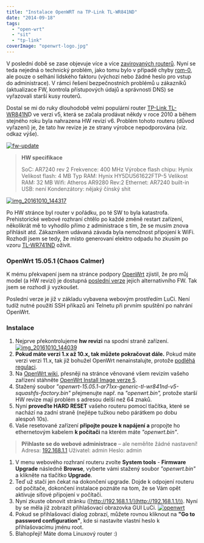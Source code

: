 ```yaml
---
title: "Instalace OpenWRT na TP-Link TL-WR841ND"
date: "2014-09-18"
tags: 
  - "open-wrt"
  - "sit"
  - "tp-link"
coverImage: "openwrt-logo.jpg"
---
```


V poslední době se zase objevuje více a více [zavirovaných routerů](http://blog.trendmicro.com/trendlabs-security-intelligence/mobile-devices-used-to-execute-dns-malware-against-home-routers/). Nyní se teda nejedná o technický problém, jako tomu bylo v případě chyby [rom-0](https://www.maxxx.cz/2014/06/13/zranitelnost-rom-0-na-vlastni-kuzi/), ale pouze o selhání lidského faktoru (výchozí nebo žádné heslo pro vstup do administrace). V rámci řešení bezpečnostních problémů u zákazníků (aktualizace FW, kontrola přístupových údajů a správnosti DNS) se vyřazovali starší kusy routerů.

Dostal se mi do ruky dlouhodobě velmi populární router [TP-Link TL-WR841N](http://cz.tp-link.com/download/TL-WR841N_V5.html)D ve verzi v5, která se začala prodávat někdy v roce 2010 a během stejného roku byla nahrazena HW revizí v6. Problém tohoto routeru (důvod vyřazení) je, že tato hw revize je ze strany výrobce nepodporována (viz. odkaz výše).

[![fw-update](images/fw-update.png)](https://www.maxxx.cz/wp-content/uploads/2016/10/fw-update.png)

>   
> **HW specifikace**
> 
> SoC: AR7240 rev 2 Frekvence: 400 MHz Výrobce flash chipu: Hynix Velikost flash: 4 MB Typ RAM: Hynix HY5DU561622FTP-5 Velikost RAM: 32 MB Wifi: Atheros AR9280 Rev:2 Ethernet: AR7240 built-in USB: není Kondenzátory: nějaký čínský shit  

[![img_20161010_144317](images/IMG_20161010_144317-1024x576.jpg)](https://www.maxxx.cz/wp-content/uploads/2016/10/IMG_20161010_144317.jpg)

Po HW stránce byl router v pořádku, po té SW to byla katastrofa. Prehistorické webové rozhraní chtělo po každé změně restart zařízení, několikrát mě to vyhodilo přímo z administrace s tím, že se musím znova přihlásit atd. Zákazníkem udávaná závada byla nemožnost připojení k WiFi. Rozhodl jsem se tedy, že místo generovaní elektro odpadu ho zkusím po vzoru [TL-WR741ND](https://www.maxxx.cz/2016/02/11/tl-wr741nd-dd-wrt/) oživit.

### OpenWrt 15.05.1 (Chaos Calmer)

K mému překvapení jsem na stránce podpory [OpenWrt](https://wiki.openwrt.org/toh/tp-link/tl-wr841nd) zjistil, že pro můj model (a HW revizi) je dostupná [poslední verze](https://forum.openwrt.org/viewtopic.php?pid=315110#p315110) jejich alternativního FW. Tak jsem se rozhodl ji vyzkoušet.

Poslední verze je již v základu vybavena webovým prostředím LuCi. Není tudíž nutné použití SSH příkazů ani Telnetu při prvním spuštění po nahrání OpenWrt.

### Instalace

1. Nejprve překontrolujeme **hw revizi** na spodní straně zařízení. [![img_20161010_144039](images/IMG_20161010_144039-1024x576.jpg)](https://www.maxxx.cz/wp-content/uploads/2016/10/IMG_20161010_144039.jpg)
2. **Pokud máte verzi 1.x až 10.x, tak můžete pokračovat dále.** Pokud máte verzi verzi 11.x, tak již bohužel OpenWrt nenainstalujte, protože [podléhá regulaci](https://www.root.cz/clanky/regulace-routeru-zakazou-nam-openwrt/).
3. Na [OpenWrt wiki](https://wiki.openwrt.org/toh/tp-link/tl-wr841nd), přesněji na stránce věnované všem revizím vašeho zařízení stáhněte [OpenWrt Install Image verze 5](https://downloads.openwrt.org/chaos_calmer/15.05.1/ar71xx/generic/openwrt-15.05.1-ar71xx-generic-tl-wr841nd-v5-squashfs-factory.bin).
4. Stažený soubor _"openwrt-15.05.1-ar71xx-generic-tl-wr841nd-v5-squashfs-factory.bin"_ přejmenujte např. na _"openwrt.bin",_ protože starší HW revize mají problém s adresou delší než 64 znaků.
5. Nyní **proveďte HARD RESET** vašeho routeru pomocí tlačítka, které se nachází na zadní straně (nejlépe tužkou nebo párátkem po dobu alespoň 10s).
6. Vaše resetované zařízení **připojte pouze k napájení a** propojte ho ethernetovým kabelem **k počítači** na kterém máte _"openwrt.bin"_.

> **Přihlaste se do webové administrace** – ale neměňte žádné nastavení!  
> Adresa: [192.168.1.1](http://192.168.1.1/) Uživatel: admin Heslo: admin  

1. V menu webového rozhraní routeru zvolte **System tools** - **Firmware Upgrade** následně **Browse**, vyberte vámi stažený soubor _"openwrt.bin"_ a klikněte na tlačítko **Upgrade**.
2. Teď už stačí jen čekat na dokončení upgrade. Dojde k odpojení routeru od počítače, dokončení instalace poznáte na tom, že se Vám opět aktivuje síťové připojení v počítači.
3. Nyní zkuste obnovit stránku ([http://192.168.1.1/](http://192.168.1.1/)). Nyní by se měla již zobrazit přihlašovací obrazovka GUI LuCi. [![openwrt](images/openwrt-1024x439.png)](https://www.maxxx.cz/wp-content/uploads/2016/10/openwrt.png)
4. Pokud se přihlašovací dialog zobrazí, můžete rovnou kliknout na **"Go to password configuration"**, kde si nastavíte vlastní heslo k přihlašovacímu jménu root.
5. Blahopřeji! Máte doma Linuxový router :)
